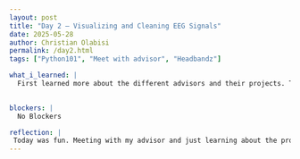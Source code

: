 ```yaml
---
layout: post
title: "Day 2 – Visualizing and Cleaning EEG Signals"
date: 2025-05-28
author: Christian Olabisi
permalink: /day2.html
tags: ["Python101", "Meet with advisor", "Headbandz"]

what_i_learned: |
  First learned more about the different advisors and their projects. Then I joined a breakout room and learned more about my advisor and mentor and what they want us to do to prepare for the project we will be working on. After meeting with our advisors learned about how to make some more edits on the repository. Lastly, today I learned some basics of Python that will help enhance my skills. For example, I learned three different types of data structures, which are: strings, integers, and floats.
  

blockers: |
  No Blockers

reflection: |
 Today was fun. Meeting with my advisor and just learning about the project we will be working on was cool. Can't wait to start! As someone who isn't too good at coding, it was very  informative learning more about Python. During the last session, i had a fun time playing the headbandz game, great time to decompress after the day.
---
```

